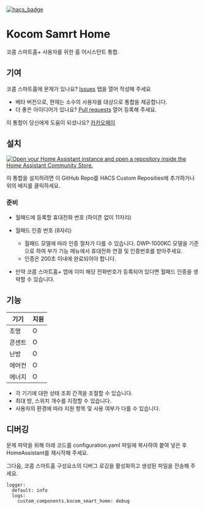 [![hacs_badge](https://img.shields.io/badge/HACS-Custom-41BDF5.svg?style=for-the-badge)](https://github.com/hacs/integration)

# Kocom Samrt Home
코콤 스마트홈+ 사용자를 위한 홈 어시스턴트 통합.

## 기여

코콤 스마트홈에 문제가 있나요? [Issues](https://github.com/lunDreame/kocom_smart_home/issues) 탭을 열어 작성해 주세요

- 베타 버전으로, 현재는 소수의 사용자를 대상으로 통합을 제공합니다.
- 더 좋은 아이디어가 있나요? [Pull requests](https://github.com/lunDreame/kocom_smart_home/pulls) 열어 등록해 주세요.

이 통합이 당신에게 도움이 되셨나요? [카카오페이](https://qr.kakaopay.com/FWDWOBBmR)

## 설치

[![Open your Home Assistant instance and open a repository inside the Home Assistant Community Store.](https://my.home-assistant.io/badges/hacs_repository.svg)](https://my.home-assistant.io/redirect/hacs_repository/?owner=lunDreame&repository=kocom_smart_home&category=Integration)

이 통합을 설치하려면 이 GitHub Repo를 HACS Custom Reposities에 추가하거나 위의 배지를 클릭하세요.

### 준비

- 월패드에 등록할 휴대전화 번호 (하이픈 없이 11자리)
- 월패드 인증 번호 (8자리)
  - 월패드 모델에 따라 인증 절차가 다를 수 있습니다. DWP-1000KC 모델을 기준으로 하여 부가 기능 메뉴에서 휴대전화 연결 및 인증번호를 받아주세요.
  - 인증은 200초 이내에 완료되어야 합니다.

- 만약 코콤 스마트홈+ 앱에 이미 해당 전화번호가 등록되어 있다면 월패드 인증을 생략할 수 있습니다.

## 기능

| 기기          | 지원              |
| ------------- | ----------------- |         
| 조명          |          O        |
| 콘센트        |          O        |         
| 난방          |          O        |      
| 에어컨        |          O        |        
| 에너지        |          O        |          

- 각 기기에 대한 상태 조회 간격을 조절할 수 있습니다.
- 최대 방, 스위치 개수를 지정할 수 있습니다.
- 사용자의 환경에 따라 지원 항목 및 사용 여부가 다를 수 있습니다.

## 디버깅

문제 파악을 위해 아래 코드를 configuration.yaml 파일에 복사하여 붙여 넣은 후 HomeAssistant를 재시작해 주세요.

그다음, 코콤 스마트홈 구성요소의 디버그 로깅을 활성화하고 생성된 파일을 전송해 주세요.

```
logger:
  default: info
  logs:
    custom_components.kocom_smart_home: debug
```
